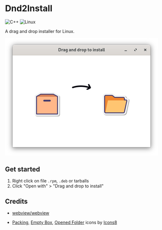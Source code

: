 # Dnd2Install

![C++](https://img.shields.io/badge/c++-%2300599C.svg?style=for-the-badge&logo=c%2B%2B&logoColor=white)
![Linux](https://img.shields.io/badge/Linux-FCC624?style=for-the-badge&logo=linux&logoColor=black)

A drag and drop installer for Linux.

<p align="center">
  <img src="screenshot.png" alt="Screenshot" />
</p>

## Get started

1. Right click on file `.rpm`, `.deb` or tarballs
2. Click "Open with" > "Drag and drop to install"

## Credits

- [webview/webview](https://github.com/webview/webview)

- <a  href="https://icons8.com/icon/kTr9DhKidICy/packing">Packing</a>, <a  href="https://icons8.com/icon/gGQqaCyJ5Auh/empty-box">Empty Box</a>, <a  href="https://icons8.com/icon/SauwBNNErOqo/opened-folder">Opened Folder</a> icons by <a href="https://icons8.com">Icons8</a>
